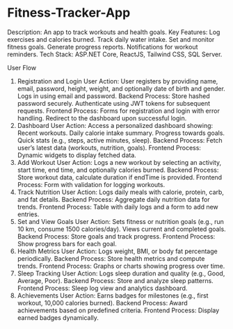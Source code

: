 # Fitness-Tracker-App
Description: An app to track workouts and health goals. Key Features: Log exercises and calories burned. Track daily water intake. Set and monitor fitness goals. Generate progress reports. Notifications for workout reminders. Tech Stack: ASP.NET Core, ReactJS, Tailwind CSS, SQL Server.

User Flow
1. Registration and Login
User Action:
User registers by providing name, email, password, height, weight, and optionally date of birth and gender.
Logs in using email and password.
Backend Process:
Store hashed password securely.
Authenticate using JWT tokens for subsequent requests.
Frontend Process:
Forms for registration and login with error handling.
Redirect to the dashboard upon successful login.
2. Dashboard
User Action:
Access a personalized dashboard showing:
Recent workouts.
Daily calorie intake summary.
Progress towards goals.
Quick stats (e.g., steps, active minutes, sleep).
Backend Process:
Fetch user’s latest data (workouts, nutrition, goals).
Frontend Process:
Dynamic widgets to display fetched data.
3. Add Workout
User Action:
Logs a new workout by selecting an activity, start time, end time, and optionally calories burned.
Backend Process:
Store workout data, calculate duration if endTime is provided.
Frontend Process:
Form with validation for logging workouts.
4. Track Nutrition
User Action:
Logs daily meals with calorie, protein, carb, and fat details.
Backend Process:
Aggregate daily nutrition data for trends.
Frontend Process:
Table with daily logs and a form to add new entries.
5. Set and View Goals
User Action:
Sets fitness or nutrition goals (e.g., run 10 km, consume 1500 calories/day).
Views current and completed goals.
Backend Process:
Store goals and track progress.
Frontend Process:
Show progress bars for each goal.
6. Health Metrics
User Action:
Logs weight, BMI, or body fat percentage periodically.
Backend Process:
Store health metrics and compute trends.
Frontend Process:
Graphs or charts showing progress over time.
7. Sleep Tracking
User Action:
Logs sleep duration and quality (e.g., Good, Average, Poor).
Backend Process:
Store and analyze sleep patterns.
Frontend Process:
Sleep log view and analytics dashboard.
8. Achievements
User Action:
Earns badges for milestones (e.g., first workout, 10,000 calories burned).
Backend Process:
Award achievements based on predefined criteria.
Frontend Process:
Display earned badges dynamically.
